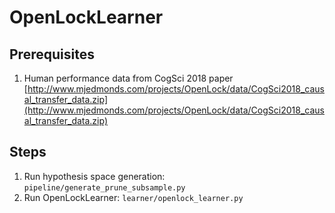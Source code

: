 # OpenLockLearner

## Prerequisites

1. Human performance data from CogSci 2018 paper [http://www.mjedmonds.com/projects/OpenLock/data/CogSci2018_causal_transfer_data.zip](http://www.mjedmonds.com/projects/OpenLock/data/CogSci2018_causal_transfer_data.zip)

## Steps
1. Run hypothesis space generation: `pipeline/generate_prune_subsample.py`
2. Run OpenLockLearner: `learner/openlock_learner.py`